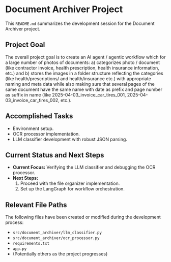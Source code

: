 # Document Archiver Project

This `README.md` summarizes the development session for the Document Archiver project.

## Project Goal

The overall project goal is to create an AI agent / agentic workflow which for a large number of photos of documents:
a) categorizes photo / document (like contractor invoice, health prescription, health insurance information, etc.) and 
b) stores the images in a folder structure reflecting the categories (like health/prescriptions/ and health/insurance etc.) with appropriate naming and meta data while also making sure that several pages of the same document have the same name with date as prefix and page number as suffix in name (like 2025-04-03_invoice_car_tires_001, 2025-04-03_invoice_car_tires_002, etc.).

## Accomplished Tasks

*   Environment setup.
*   OCR processor implementation.
*   LLM classifier development with robust JSON parsing.

## Current Status and Next Steps

*   **Current Focus:** Verifying the LLM classifier and debugging the OCR processor.
*   **Next Steps:** 
    1.  Proceed with the file organizer implementation.
    2.  Set up the LangGraph for workflow orchestration.

## Relevant File Paths

The following files have been created or modified during the development process:

*   `src/document_archiver/llm_classifier.py`
*   `src/document_archiver/ocr_processor.py` 
*   `requirements.txt`
*   `app.py` 
*   (Potentially others as the project progresses)

